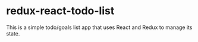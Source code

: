# redux-react-todo-list
This is a simple todo/goals list app that uses React and Redux to manage its state.